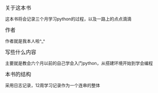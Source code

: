 <big>关于这本书</big>

这本书将会记录三个月学习python的过程，以及一路上的点点滴滴

<big>作者 </big> 
 
作者就是我本人啦^_^

<big>写些什么内容</big>

主要就是教会六个月以前的自己学会入门python，从搭建环境开始到学会编程

<big>本书的结构</big>

采用日志记录，12周学习记录作为一个连串的整体
